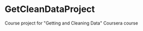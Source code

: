 GetCleanDataProject
===================

Course project for "Getting and Cleaning Data" Coursera course
